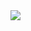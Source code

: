 <img align="left" src="https://github-readme-stats.vercel.app/api?username=pg-yang&show_icons=true&icon_color=CE1D2D&text_color=718096&bg_color=00000000&hide_title=true&hide_border=true" />

<!--
**pg-yang/pg-yang** is a ✨ _special_ ✨ repository because its `README.md` (this file) appears on your GitHub profile.

Here are some ideas to get you started:

- 🔭 I’m currently working on ...
- 🌱 I’m currently learning ...
- 👯 I’m looking to collaborate on ...
- 🤔 I’m looking for help with ...
- 💬 Ask me about ...
- 📫 How to reach me: ...
- 😄 Pronouns: ...
- ⚡ Fun fact: ...
-->
